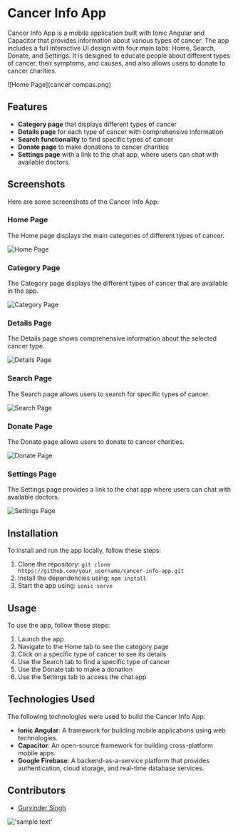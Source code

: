 # Cancer Info App

Cancer Info App is a mobile application built with Ionic Angular and Capacitor that provides information about various types of cancer. The app includes a full interactive UI design with four main tabs: Home, Search, Donate, and Settings. It is designed to educate people about different types of cancer, their symptoms, and causes, and also allows users to donate to cancer charities.

![Home Page](cancer compas.png)


## Features

- **Category page** that displays different types of cancer
- **Details page** for each type of cancer with comprehensive information
- **Search functionality** to find specific types of cancer
- **Donate page** to make donations to cancer charities
- **Settings page** with a link to the chat app, where users can chat with available doctors.

## Screenshots

Here are some screenshots of the Cancer Info App:

### Home Page

The Home page displays the main categories of different types of cancer.

![Home Page](screenshots/home.png)

### Category Page

The Category page displays the different types of cancer that are available in the app.

![Category Page](screenshots/category.png)

### Details Page

The Details page shows comprehensive information about the selected cancer type.

![Details Page](screenshots/details.png)

### Search Page

The Search page allows users to search for specific types of cancer.

![Search Page](screenshots/search.png)

### Donate Page

The Donate page allows users to donate to cancer charities.

![Donate Page](screenshots/donate.png)

### Settings Page

The Settings page provides a link to the chat app where users can chat with available doctors.

![Settings Page](screenshots/settings.png)

## Installation

To install and run the app locally, follow these steps:

1. Clone the repository: `git clone https://github.com/your_username/cancer-info-app.git`
2. Install the dependencies using: `npm install`
3. Start the app using: `ionic serve`

## Usage

To use the app, follow these steps:

1. Launch the app
2. Navigate to the Home tab to see the category page
3. Click on a specific type of cancer to see its details
4. Use the Search tab to find a specific type of cancer
5. Use the Donate tab to make a donation
6. Use the Settings tab to access the chat app

## Technologies Used

The following technologies were used to build the Cancer Info App:

- **Ionic Angular**: A framework for building mobile applications using web technologies.
- **Capacitor**: An open-source framework for building cross-platform mobile apps.
- **Google Firebase**: A backend-as-a-service platform that provides authentication, cloud storage, and real-time database services.


## Contributors

- [Gurvinder Singh](https://github.com/gbhullar6791)

!['sample text'](https://github.com/gbhulalr6791/Health_Cohart_app/blob/0b1ea6984326e6bd606040bc386299699b4f5841/cancer%20compas.png)
